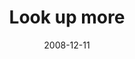 ---
layout: base.njk
title : 'Look up more' 
view_title : 'Look up more' 
year : '2008' 
date : '2008-12-11' 
img_file : '/drawing/lookupmore.jpg' 
html_file : 'lookupmore' 
next_html : 'happybirthday.html' 
year_order : '566' 
permalink : "title/{{html_file}}.html"
---